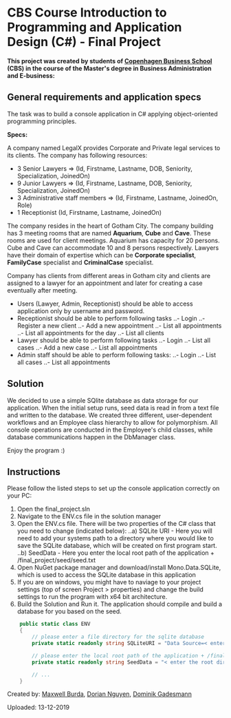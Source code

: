# CBS Course Introduction to Programming and Application Design (C#) - Final Project

**This project was created by students of [Copenhagen Business School](https://www.cbs.dk/en) (CBS) in the course of the Master's degree in Business Administration and E-business:**

## General requirements and application specs

The task was to build a console application in C# applying object-oriented programming principles.

**Specs:**

A company named LegalX provides Corporate and Private legal services to its clients. The company has following resources:

- 3 Senior Lawyers => (Id, Firstname, Lastname, DOB, Seniority, Specialization, JoinedOn)
- 9 Junior Lawyers => (Id, Firstname, Lastname, DOB, Seniority, Specialization, JoinedOn)
- 3 Administrative staff members => (Id, Firstname, Lastname, JoinedOn, Role)
- 1 Receptionist (Id, Firstname, Lastname, JoinedOn)

The company resides in the heart of Gotham City. The company building has 3 meeting rooms that are named **Aquarium**, **Cube** and **Cave**. These rooms are used for client meetings. Aquarium has capacity for 20 persons. Cube and Cave can accommodate 10 and 8 persons respectively. Lawyers have their domain of expertise which can be **Corporate specialist**, **FamilyCase** specialist and **CriminalCase** specialist.

Company has clients from different areas in Gotham city and clients are assigned to a lawyer for an appointment and later for creating a case eventually after meeting.

- Users (Lawyer, Admin, Receptionist) should be able to access application only by username and password.
- Receptionist should be able to perform following tasks
..- Login
..- Register a new client
..- Add a new appointment
..- List all appointments
..- List all appointments for the day
..- List all clients
- Lawyer should be able to perform following tasks
..- Login
..- List all cases
..- Add a new case
..- List all appointments
- Admin staff should be able to perform following tasks:
..- Login
..- List all cases
..- List all appointments

## Solution

We decided to use a simple SQlite database as data storage for our application. When the initial setup runs, seed data is read in from a text file and written to the database.
We created three different, user-dependent workflows and an Employee class hierarchy to allow for polymorphism. All console operations are conducted in the Employee's child classes, while database communications happen in the DbManager class.

Enjoy the program :)

## Instructions

Please follow the listed steps to set up the console application correctly on your PC:

1. Open the final_project.sln
2. Navigate to the ENV.cs file in the solution manager
3. Open the ENV.cs file. There will be two properties of the C# class that you need to change (indicated below):
..a) SQLite URI - Here you will need to add your systems path to a directory where you would like to save the SQLite database, which will be created on first program start.
..b) SeedData - Here you enter the local root path of the application + /final_project/seed/seed.txt
4. Open NuGet package manager and download/install Mono.Data.SQLite, which is used to access the SQLite database in this application
5. If you are on windows, you might have to naviage to your project settings (top of screen Project > properties) and change the build settings to run the program with x64 bit architecture.
6. Build the Solution and Run it. The application should compile and build a database for you based on the seed.

```csharp
    public static class ENV
    {
        // please enter a file directory for the sqlite database
        private static readonly string SQLiteURI = "Data Source=< enter a file path for your database here >";

        // please enter the local root path of the application + /final_project/seed/seed.txt
        private static readonly string SeedData = "< enter the root directory of the application here >/final_project/seed/seed.txt";

        // ...
    }
```

Created by:
[Maxwell Burda](https://github.com/MCBurda), [Dorian Nguyen](https://github.com/orgs/CBS-EBUSS-Group/people/doriannguyen), [Dominik Gadesmann](https://github.com/domgdsman)

Uploaded: 13-12-2019
